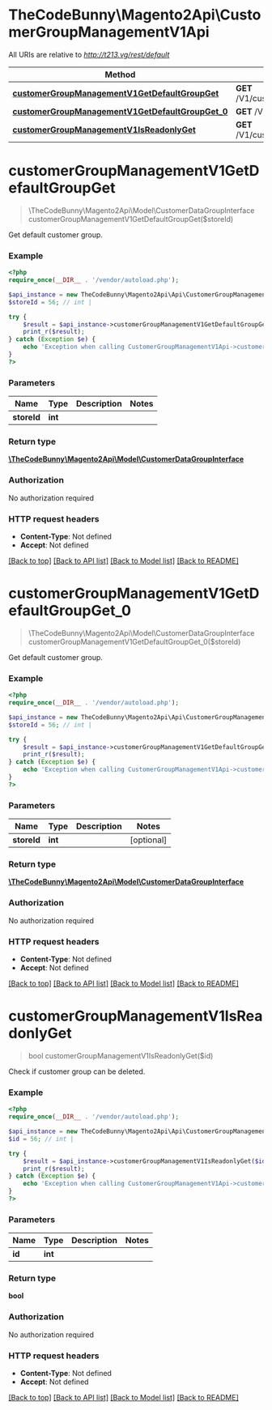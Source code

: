 # TheCodeBunny\Magento2Api\CustomerGroupManagementV1Api

All URIs are relative to *http://t213.vg/rest/default*

Method | HTTP request | Description
------------- | ------------- | -------------
[**customerGroupManagementV1GetDefaultGroupGet**](CustomerGroupManagementV1Api.md#customerGroupManagementV1GetDefaultGroupGet) | **GET** /V1/customerGroups/default/{storeId} | 
[**customerGroupManagementV1GetDefaultGroupGet_0**](CustomerGroupManagementV1Api.md#customerGroupManagementV1GetDefaultGroupGet_0) | **GET** /V1/customerGroups/default | 
[**customerGroupManagementV1IsReadonlyGet**](CustomerGroupManagementV1Api.md#customerGroupManagementV1IsReadonlyGet) | **GET** /V1/customerGroups/{id}/permissions | 


# **customerGroupManagementV1GetDefaultGroupGet**
> \TheCodeBunny\Magento2Api\Model\CustomerDataGroupInterface customerGroupManagementV1GetDefaultGroupGet($storeId)



Get default customer group.

### Example
```php
<?php
require_once(__DIR__ . '/vendor/autoload.php');

$api_instance = new TheCodeBunny\Magento2Api\Api\CustomerGroupManagementV1Api();
$storeId = 56; // int | 

try {
    $result = $api_instance->customerGroupManagementV1GetDefaultGroupGet($storeId);
    print_r($result);
} catch (Exception $e) {
    echo 'Exception when calling CustomerGroupManagementV1Api->customerGroupManagementV1GetDefaultGroupGet: ', $e->getMessage(), PHP_EOL;
}
?>
```

### Parameters

Name | Type | Description  | Notes
------------- | ------------- | ------------- | -------------
 **storeId** | **int**|  |

### Return type

[**\TheCodeBunny\Magento2Api\Model\CustomerDataGroupInterface**](../Model/CustomerDataGroupInterface.md)

### Authorization

No authorization required

### HTTP request headers

 - **Content-Type**: Not defined
 - **Accept**: Not defined

[[Back to top]](#) [[Back to API list]](../../README.md#documentation-for-api-endpoints) [[Back to Model list]](../../README.md#documentation-for-models) [[Back to README]](../../README.md)

# **customerGroupManagementV1GetDefaultGroupGet_0**
> \TheCodeBunny\Magento2Api\Model\CustomerDataGroupInterface customerGroupManagementV1GetDefaultGroupGet_0($storeId)



Get default customer group.

### Example
```php
<?php
require_once(__DIR__ . '/vendor/autoload.php');

$api_instance = new TheCodeBunny\Magento2Api\Api\CustomerGroupManagementV1Api();
$storeId = 56; // int | 

try {
    $result = $api_instance->customerGroupManagementV1GetDefaultGroupGet_0($storeId);
    print_r($result);
} catch (Exception $e) {
    echo 'Exception when calling CustomerGroupManagementV1Api->customerGroupManagementV1GetDefaultGroupGet_0: ', $e->getMessage(), PHP_EOL;
}
?>
```

### Parameters

Name | Type | Description  | Notes
------------- | ------------- | ------------- | -------------
 **storeId** | **int**|  | [optional]

### Return type

[**\TheCodeBunny\Magento2Api\Model\CustomerDataGroupInterface**](../Model/CustomerDataGroupInterface.md)

### Authorization

No authorization required

### HTTP request headers

 - **Content-Type**: Not defined
 - **Accept**: Not defined

[[Back to top]](#) [[Back to API list]](../../README.md#documentation-for-api-endpoints) [[Back to Model list]](../../README.md#documentation-for-models) [[Back to README]](../../README.md)

# **customerGroupManagementV1IsReadonlyGet**
> bool customerGroupManagementV1IsReadonlyGet($id)



Check if customer group can be deleted.

### Example
```php
<?php
require_once(__DIR__ . '/vendor/autoload.php');

$api_instance = new TheCodeBunny\Magento2Api\Api\CustomerGroupManagementV1Api();
$id = 56; // int | 

try {
    $result = $api_instance->customerGroupManagementV1IsReadonlyGet($id);
    print_r($result);
} catch (Exception $e) {
    echo 'Exception when calling CustomerGroupManagementV1Api->customerGroupManagementV1IsReadonlyGet: ', $e->getMessage(), PHP_EOL;
}
?>
```

### Parameters

Name | Type | Description  | Notes
------------- | ------------- | ------------- | -------------
 **id** | **int**|  |

### Return type

**bool**

### Authorization

No authorization required

### HTTP request headers

 - **Content-Type**: Not defined
 - **Accept**: Not defined

[[Back to top]](#) [[Back to API list]](../../README.md#documentation-for-api-endpoints) [[Back to Model list]](../../README.md#documentation-for-models) [[Back to README]](../../README.md)


